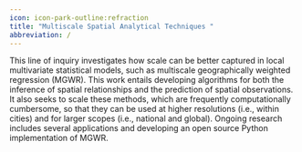 ```yaml
---
icon: icon-park-outline:refraction
title: "Multiscale Spatial Analytical Techniques "
abbreviation: /
---
```

This line of inquiry investigates how scale can be better captured in local multivariate statistical models, such as multiscale geographically weighted regression (MGWR). This work entails developing algorithms for both the inference of spatial relationships and the prediction of spatial observations. It also seeks to scale these methods, which are frequently computationally cumbersome, so that they can be used at higher resolutions (i.e., within cities) and for larger scopes (i.e., national and global). Ongoing research includes several applications and developing an open source Python implementation of MGWR.   
